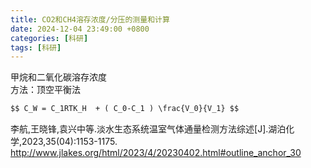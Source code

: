 ```yaml
---
title: CO2和CH4溶存浓度/分压的测量和计算
date: 2024-12-04 23:49:00 +0800
categories: [科研]
tags: [科研]
---
```


甲烷和二氧化碳溶存浓度<br>
方法：顶空平衡法
```markdown
$$ C_W = C_1RTK_H  + ( C_0-C_1 ) \frac{V_0}{V_1} $$
```

李航,王晓锋,袁兴中等.淡水生态系统温室气体通量检测方法综述[J].湖泊化学,2023,35(04):1153-1175.
http://www.jlakes.org/html/2023/4/20230402.html#outline_anchor_30
